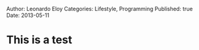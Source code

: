 Author: Leonardo Eloy
Categories: Lifestyle, Programming
Published: true
Date: 2013-05-11

# This is a test #